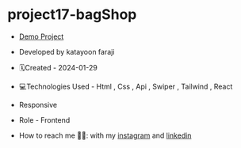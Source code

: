 # project17-bagShop
- [Demo Project](https://project17-bag-shop.vercel.app/)

- Developed by katayoon faraji

- 🗓️Created - 2024-01-29

- 💻Technologies Used - Html , Css , Api , Swiper , Tailwind , React

- Responsive
  
- Role - Frontend

- How to reach me 👩🏻: with my [instagram](https://instagram.com/katayoon_faraji_web) and [linkedin](https://www.linkedin.com/in/katayoon-faraji-web-3b722b207r)
